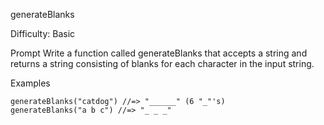 generateBlanks

Difficulty: Basic

Prompt
Write a function called generateBlanks that accepts a string and returns a string consisting of blanks for each character in the input string.

Examples

```
generateBlanks("catdog") //=> "______" (6 "_"'s)
generateBlanks("a b c") //=> "_ _ _"
```
